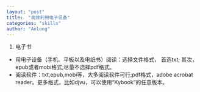 ```yaml
---
layout: "post"
title:  "高效利用电子设备"
categories: "skills"
author: "Anlong"
---
```

1. 电子书  
- 用电子设备（手机、平板以及电纸书）阅读：选择文件格式， 首选txt; 其次，epub或者mobi格式;尽量不选择pdf格式。  
- 阅读软件：txt,epub,mobi等，大多阅读软件可行;pdf格式，adobe acrobat reader。更多格式，比如djvu，可以使用“Kybook”的任意版本。  
